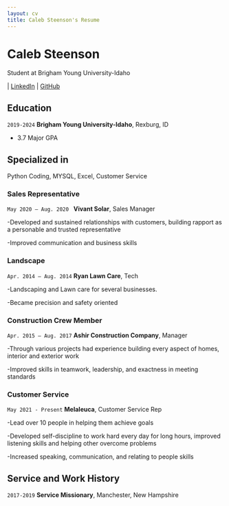 ```yaml
---
layout: cv
title: Caleb Steenson's Resume
---
```

#  Caleb Steenson
Student at Brigham Young University-Idaho

<div id="webaddress">
| <a href="https://www.linkedin.com/in/caleb-d-steenson/">LinkedIn</a>
| <a href="https://github.com/Steenz23/steensoncaleb_resume">GitHub</a>
</div>

<!-- https://www.monique.tech/the-art-of-markdown -->

## Education

`2019-2024`
__Brigham Young University-Idaho__, Rexburg, ID

- 3.7 Major GPA


## Specialized in

Python Coding, MYSQL, Excel, Customer Service


### Sales Representative                    

`May 2020 – Aug. 2020 `
__Vivant Solar__, Sales Manager

-Developed and sustained relationships with customers, building rapport as a personable and trusted representative

-Improved communication and business skills

### Landscape
`Apr. 2014 – Aug. 2014`
__Ryan Lawn Care__, Tech

-Landscaping and Lawn care for several businesses.

-Became precision and safety oriented 


### Construction Crew Member 

`Apr. 2015 – Aug. 2017`
__Ashir Construction Company__, Manager

-Through various projects had experience building every aspect of homes, interior and exterior work

-Improved skills in teamwork, leadership, and exactness in meeting standards 


### Customer Service

`May 2021 - Present`
__Melaleuca__, Customer Service Rep

-Lead over 10 people in helping them achieve goals

-Developed self-discipline to work hard every day for long hours, improved listening skills and helping other overcome problems

-Increased speaking, communication, and relating to people skills


## Service and Work History

`2017-2019`
__Service Missionary__, Manchester, New Hampshire



<!-- ### Footer

Last updated: July 2022 -->


